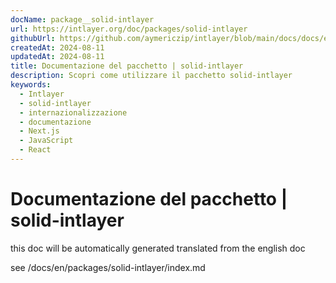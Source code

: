 ```yaml
---
docName: package__solid-intlayer
url: https://intlayer.org/doc/packages/solid-intlayer
githubUrl: https://github.com/aymericzip/intlayer/blob/main/docs/docs/en/packages/solid-intlayer/index.md
createdAt: 2024-08-11
updatedAt: 2024-08-11
title: Documentazione del pacchetto | solid-intlayer
description: Scopri come utilizzare il pacchetto solid-intlayer
keywords:
  - Intlayer
  - solid-intlayer
  - internazionalizzazione
  - documentazione
  - Next.js
  - JavaScript
  - React
---
```


# Documentazione del pacchetto | solid-intlayer

this doc will be automatically generated translated from the english doc

see /docs/en/packages/solid-intlayer/index.md
